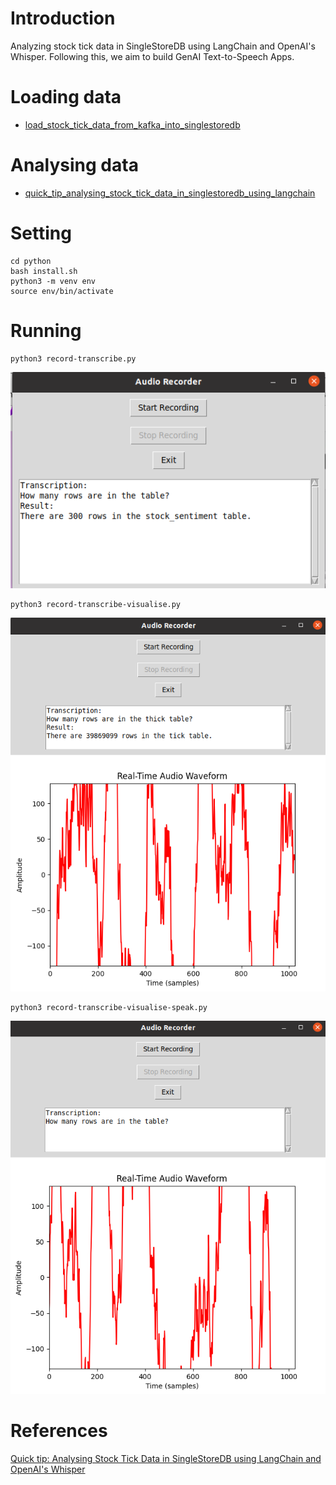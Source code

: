 # Introduction

Analyzing stock tick data in SingleStoreDB using LangChain and OpenAI's Whisper. Following this, we aim to build GenAI Text-to-Speech Apps.

# Loading data
- [load_stock_tick_data_from_kafka_into_singlestoredb](notebook/load_stock_tick_data_from_kafka_into_singlestoredb.ipynb)

# Analysing data
- [quick_tip_analysing_stock_tick_data_in_singlestoredb_using_langchain](notebook/quick_tip_analysing_stock_tick_data_in_singlestoredb_using_langchain.ipynb)

# Setting
```
cd python
bash install.sh
python3 -m venv env
source env/bin/activate
```
# Running
```
python3 record-transcribe.py
```
![Alt text](python/data/record-transcribe.png)

```
python3 record-transcribe-visualise.py
```
![Alt text](python/data/record-transcribe-visualise.png)


```
python3 record-transcribe-visualise-speak.py
```
![Alt text](python/data/record-transcribe-visualise-speak.png)


# References
[Quick tip: Analysing Stock Tick Data in SingleStoreDB using LangChain and OpenAI's Whisper](https://medium.com/@VeryFatBoy/quick-tip-analysing-stock-tick-data-in-singlestoredb-using-langchain-and-openais-whisper-5c5516fc0443)